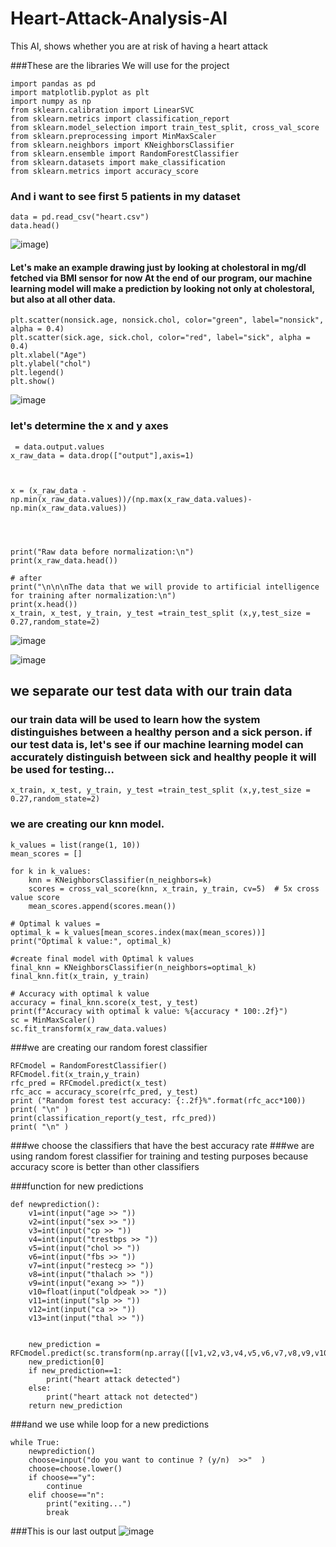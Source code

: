 # Heart-Attack-Analysis-AI
This AI, shows whether you are at risk of having a heart attack


###These are the libraries We will use for the project
```
import pandas as pd
import matplotlib.pyplot as plt
import numpy as np
from sklearn.calibration import LinearSVC
from sklearn.metrics import classification_report
from sklearn.model_selection import train_test_split, cross_val_score
from sklearn.preprocessing import MinMaxScaler 
from sklearn.neighbors import KNeighborsClassifier
from sklearn.ensemble import RandomForestClassifier
from sklearn.datasets import make_classification
from sklearn.metrics import accuracy_score
```
### And i want to see first 5 patients in my dataset
```
data = pd.read_csv("heart.csv")
data.head()
```
![image](https://github.com/MehmetAliKOYLU/Heart-Attack-Analysis-AI/assets/91757385/cbb6d2d1-1f24-434d-bb9c-82a8e857853a))

#### Let's make an example drawing just by looking at cholestoral in mg/dl fetched via BMI sensor for now At the end of our program, our machine learning model will make a prediction by looking not only at cholestoral, but also at all other data.
```
plt.scatter(nonsick.age, nonsick.chol, color="green", label="nonsick", alpha = 0.4)
plt.scatter(sick.age, sick.chol, color="red", label="sick", alpha = 0.4)
plt.xlabel("Age")
plt.ylabel("chol")
plt.legend()
plt.show()
```
![image](https://github.com/MehmetAliKOYLU/Heart-Attack-Analysis-AI/assets/91757385/1290c3bb-96aa-4a73-8020-e3c46e5a5aaa)

### let's determine the x and y axes
```
 = data.output.values
x_raw_data = data.drop(["output"],axis=1)   



x = (x_raw_data - np.min(x_raw_data.values))/(np.max(x_raw_data.values)-np.min(x_raw_data.values))




print("Raw data before normalization:\n")
print(x_raw_data.head())

# after 
print("\n\n\nThe data that we will provide to artificial intelligence for training after normalization:\n")
print(x.head())
x_train, x_test, y_train, y_test =train_test_split (x,y,test_size = 0.27,random_state=2)
```
![image](https://github.com/MehmetAliKOYLU/Heart-Attack-Analysis-AI/assets/91757385/95497368-8991-4e3b-a39d-942c4841e2e5)

![image](https://github.com/MehmetAliKOYLU/Heart-Attack-Analysis-AI/assets/91757385/eb24af24-4f58-40b1-ac14-d1b03ffb77a7)

## we separate our test data with our train data
### our train data will be used to learn how the system distinguishes between a healthy person and a sick person. if our test data is, let's see if our machine learning model can accurately distinguish between sick and healthy people it will be used for testing...
`
x_train, x_test, y_train, y_test =train_test_split (x,y,test_size = 0.27,random_state=2)
`

### we are creating our knn model.
```
k_values = list(range(1, 10))
mean_scores = []

for k in k_values:
    knn = KNeighborsClassifier(n_neighbors=k)
    scores = cross_val_score(knn, x_train, y_train, cv=5)  # 5x cross value score
    mean_scores.append(scores.mean())

# Optimal k values =
optimal_k = k_values[mean_scores.index(max(mean_scores))]
print("Optimal k value:", optimal_k)

#create final model with Optimal k values
final_knn = KNeighborsClassifier(n_neighbors=optimal_k)
final_knn.fit(x_train, y_train)

# Accuracy with optimal k value
accuracy = final_knn.score(x_test, y_test)
print(f"Accuracy with optimal k value: %{accuracy * 100:.2f}")
sc = MinMaxScaler()
sc.fit_transform(x_raw_data.values)
```
###we are creating our random forest classifier
```
RFCmodel = RandomForestClassifier()  
RFCmodel.fit(x_train,y_train)
rfc_pred = RFCmodel.predict(x_test)
rfc_acc = accuracy_score(rfc_pred, y_test)
print ("Random forest test accuracy: {:.2f}%".format(rfc_acc*100))
print( "\n" )
print(classification_report(y_test, rfc_pred))
print( "\n" )
```

###we choose the classifiers that have the best accuracy rate
###we are using random forest classifier for training and testing purposes because accuracy score is better than other classifiers


###function for new predictions
```
def newprediction():
    v1=int(input("age >> "))
    v2=int(input("sex >> "))
    v3=int(input("cp >> "))
    v4=int(input("trestbps >> "))
    v5=int(input("chol >> "))
    v6=int(input("fbs >> "))
    v7=int(input("restecg >> "))
    v8=int(input("thalach >> "))
    v9=int(input("exang >> "))
    v10=float(input("oldpeak >> "))
    v11=int(input("slp >> "))
    v12=int(input("ca >> "))
    v13=int(input("thal >> "))


    new_prediction = RFCmodel.predict(sc.transform(np.array([[v1,v2,v3,v4,v5,v6,v7,v8,v9,v10,v11,v12,v13]])))
    new_prediction[0]
    if new_prediction==1:
        print("heart attack detected")
    else:
        print("heart attack not detected")
    return new_prediction
```
###and we use while loop for a new predictions
```
while True:
    newprediction()
    choose=input("do you want to continue ? (y/n)  >>"  )
    choose=choose.lower()
    if choose=="y":
        continue
    elif choose=="n":
        print("exiting...")
        break
```
###This is our last output 
![image](https://github.com/MehmetAliKOYLU/Heart-Attack-Analysis-AI/assets/91757385/dcef03a4-6384-41f9-ade0-af2f34f1924a)

